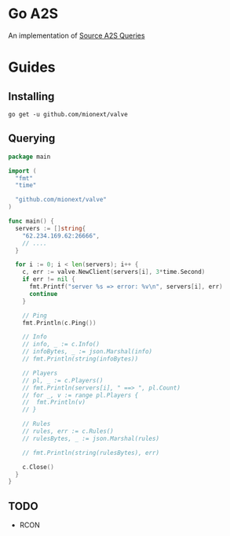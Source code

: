 # Go A2S

An implementation of [Source A2S Queries](https://developer.valvesoftware.com/wiki/Server_queries)

# Guides

## Installing

`go get -u github.com/mionext/valve`

## Querying

```go
package main

import (
  "fmt"
  "time"

  "github.com/mionext/valve"
)

func main() {
  servers := []string{
    "62.234.169.62:26666",
    // ....
  }

  for i := 0; i < len(servers); i++ {
    c, err := valve.NewClient(servers[i], 3*time.Second)
    if err != nil {
      fmt.Printf("server %s => error: %v\n", servers[i], err)
      continue
    }

    // Ping
    fmt.Println(c.Ping())

    // Info
    // info, _ := c.Info()
    // infoBytes, _ := json.Marshal(info)
    // fmt.Println(string(infoBytes))

    // Players
    // pl, _ := c.Players()
    // fmt.Println(servers[i], " ==> ", pl.Count)
    // for _, v := range pl.Players {
    // 	fmt.Println(v)
    // }

    // Rules
    // rules, err := c.Rules()
    // rulesBytes, _ := json.Marshal(rules)

    // fmt.Println(string(rulesBytes), err)

    c.Close()
  }
}

```

## TODO

- RCON
